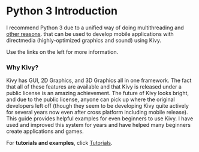 # Python 3 Introduction

I recommend Python 3 due to a unified way of doing multithreading and
[other reasons](https://wiki.python.org/moin/Python2orPython3). that
can be used to develop mobile applications with directmedia
(highly-optimized graphics and sound) using Kivy.

Use the links on the left for more information.

### Why Kivy?

Kivy has GUI, 2D Graphics, and 3D Graphics all in one framework. The
fact that all of these features are available and that Kivy is released
under a public license is an amazing achievement. The future of Kivy
looks bright, and due to the public license, anyone can pick up where
the original developers left off (though they seem to be developing
Kivy quite actively for several years now even after cross platform
including mobile release). This guide provides helpful examples for
even beginners to use Kivy. I have used and improved this system for
years and have helped many beginners create applications and games.

For **tutorials and examples**, click
[Tutorials](tutorials.md).
